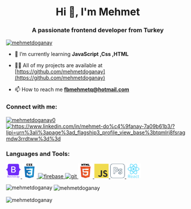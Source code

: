 <h1 align="center">Hi 👋, I'm Mehmet</h1>
<h3 align="center">A passionate frontend developer from Turkey</h3>

<p align="left"> <a href="https://github.com/ryo-ma/github-profile-trophy"><img src="https://github-profile-trophy.vercel.app/?username=mehmetdoganay" alt="mehmetdoganay" /></a> </p>

- 🌱 I’m currently learning **JavaScript ,Css ,HTML**

- 👨‍💻 All of my projects are available at [https://github.com/mehmetdoganay](https://github.com/mehmetdoganay)

- 📫 How to reach me **fbmehmetq@hotmail.com**

<h3 align="left">Connect with me:</h3>
<p align="left">
<a href="https://twitter.com/mehmetdoganay0" target="blank"><img align="center" src="https://cdn.jsdelivr.net/npm/simple-icons@3.0.1/icons/twitter.svg" alt="mehmetdoganay0" height="30" width="40" /></a>
<a href="https://linkedin.com/in/https://www.linkedin.com/in/mehmet-do%c4%9fanay-7a09b61b3/?lipi=urn%3ali%3apage%3ad_flagship3_profile_view_base%3btqmlrj8fsragmdw3rrdtww%3d%3d" target="blank"><img align="center" src="https://cdn.jsdelivr.net/npm/simple-icons@3.0.1/icons/linkedin.svg" alt="https://www.linkedin.com/in/mehmet-do%c4%9fanay-7a09b61b3/?lipi=urn%3ali%3apage%3ad_flagship3_profile_view_base%3btqmlrj8fsragmdw3rrdtww%3d%3d" height="30" width="40" /></a>
</p>

<h3 align="left">Languages and Tools:</h3>
<p align="left"> <a href="https://getbootstrap.com" target="_blank"> <img src="https://raw.githubusercontent.com/devicons/devicon/master/icons/bootstrap/bootstrap-plain-wordmark.svg" alt="bootstrap" width="40" height="40"/> </a> <a href="https://www.w3schools.com/css/" target="_blank"> <img src="https://raw.githubusercontent.com/devicons/devicon/master/icons/css3/css3-original-wordmark.svg" alt="css3" width="40" height="40"/> </a> <a href="https://firebase.google.com/" target="_blank"> <img src="https://www.vectorlogo.zone/logos/firebase/firebase-icon.svg" alt="firebase" width="40" height="40"/> </a> <a href="https://git-scm.com/" target="_blank"> <img src="https://www.vectorlogo.zone/logos/git-scm/git-scm-icon.svg" alt="git" width="40" height="40"/> </a> <a href="https://www.w3.org/html/" target="_blank"> <img src="https://raw.githubusercontent.com/devicons/devicon/master/icons/html5/html5-original-wordmark.svg" alt="html5" width="40" height="40"/> </a> <a href="https://developer.mozilla.org/en-US/docs/Web/JavaScript" target="_blank"> <img src="https://raw.githubusercontent.com/devicons/devicon/master/icons/javascript/javascript-original.svg" alt="javascript" width="40" height="40"/> </a> <a href="https://www.photoshop.com/en" target="_blank"> <img src="https://raw.githubusercontent.com/devicons/devicon/master/icons/photoshop/photoshop-line.svg" alt="photoshop" width="40" height="40"/> </a> <a href="https://reactjs.org/" target="_blank"> <img src="https://raw.githubusercontent.com/devicons/devicon/master/icons/react/react-original-wordmark.svg" alt="react" width="40" height="40"/> </a> </p>

<p><img align="left" src="https://github-readme-stats.vercel.app/api/top-langs?username=mehmetdoganay&show_icons=true&locale=en&layout=compact" alt="mehmetdoganay" /></p>

<p>&nbsp;<img align="center" src="https://github-readme-stats.vercel.app/api?username=mehmetdoganay&show_icons=true&locale=en" alt="mehmetdoganay" /></p>

<p><img align="center" src="https://github-readme-streak-stats.herokuapp.com/?user=mehmetdoganay&" alt="mehmetdoganay" /></p>

